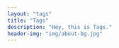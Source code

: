 ```yaml
---
layout: "tags"
title: "Tags"
description: "Hey, this is Tags."
header-img: "img/about-bg.jpg"
---
```

